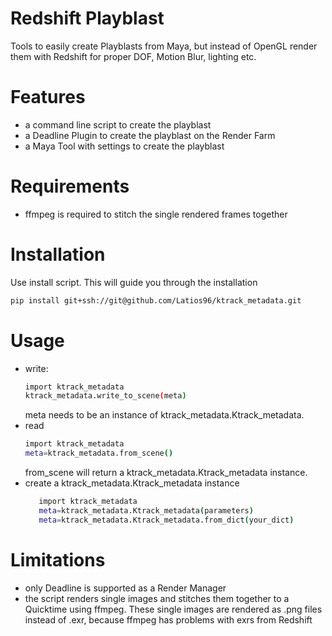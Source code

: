 # Redshift Playblast

Tools to easily create Playblasts from Maya, but instead of OpenGL render them with Redshift for proper DOF, Motion Blur, lighting etc.

# Features
- a command line script to create the playblast
- a Deadline Plugin to create the playblast on the Render Farm
- a Maya Tool with settings to create the playblast

# Requirements
- ffmpeg is required to stitch the single rendered frames together 

# Installation
Use install script. This will guide you through the installation
```sh
pip install git+ssh://git@github.com/Latios96/ktrack_metadata.git
```

# Usage 
- write:
    ```sh
    import ktrack_metadata
    ktrack_metadata.write_to_scene(meta)
    ```
    meta needs to be an instance of ktrack_metadata.Ktrack_metadata. 
- read
     ```sh
    import ktrack_metadata
    meta=ktrack_metadata.from_scene()
    ```
    from_scene will return a ktrack_metadata.Ktrack_metadata instance.
- create a ktrack_metadata.Ktrack_metadata instance
     ```sh
        import ktrack_metadata
        meta=ktrack_metadata.Ktrack_metadata(parameters)
        meta=ktrack_metadata.Ktrack_metadata.from_dict(your_dict)
    ```
# Limitations
- only Deadline is supported as a Render Manager
- the script renders single images and stitches them together to a Quicktime using ffmpeg. These single images are rendered as .png files instead of .exr,
because ffmpeg has problems with exrs from Redshift


